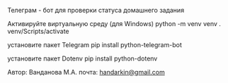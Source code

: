 Телеграм - бот для проверки статуса домашнего задания


Активируйте виртуальную среду (для Windows)
python -m venv venv
. venv/Scripts/activate

установите пакет Telegram
pip install python-telegram-bot

установите пакет Dotenv
pip install python-dotenv

Автор: Ванданова М.А. 
почта: handarkin@gmail.com
